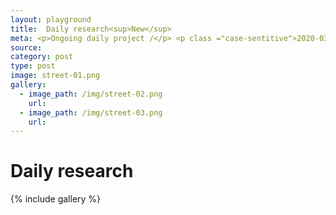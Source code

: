 ```yaml
---
layout: playground
title:  Daily research<sup>New</sup>
meta: <p>Ongoing daily project /</p> <p class ="case-sentitive">2020-03-06</p> 
source: 
category: post
type: post
image: street-01.png
gallery:
  - image_path: /img/street-02.png
    url:
  - image_path: /img/street-03.png
    url: 
---
```


# Daily research
{% include gallery %}




